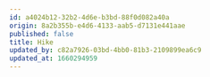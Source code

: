 ```yaml
---
id: a4024b12-32b2-4d6e-b3bd-88f0d082a40a
origin: 8a2b355b-e4d6-4133-aab5-d7131e441aae
published: false
title: Hike
updated_by: c82a7926-03bd-4bb0-81b3-2109899ea6c9
updated_at: 1660294959
---
```

